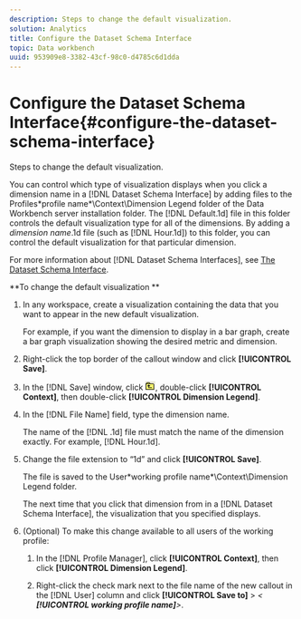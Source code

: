```yaml
---
description: Steps to change the default visualization.
solution: Analytics
title: Configure the Dataset Schema Interface
topic: Data workbench
uuid: 953909e8-3382-43cf-98c0-d4785c6d1dda
---
```


# Configure the Dataset Schema Interface{#configure-the-dataset-schema-interface}

Steps to change the default visualization.

You can control which type of visualization displays when you click a dimension name in a [!DNL Dataset Schema Interface] by adding files to the Profiles\*profile name*\Context\Dimension Legend folder of the Data Workbench server installation folder. The [!DNL Default.1d] file in this folder controls the default visualization type for all of the dimensions. By adding a *dimension name*.1d file (such as [!DNL Hour.1d]) to this folder, you can control the default visualization for that particular dimension.

For more information about [!DNL Dataset Schema Interfaces], see [The Dataset Schema Interface](../../../home/c-get-started/c-admin-intrf/c-dtst-sch-intrf.md#concept-e147b3a5b542453ca2b121e1c85bb175).

**To change the default visualization ** 

1. In any workspace, create a visualization containing the data that you want to appear in the new default visualization.

   For example, if you want the dimension to display in a bar graph, create a bar graph visualization showing the desired metric and dimension. 

1. Right-click the top border of the callout window and click **[!UICONTROL Save]**.
1. In the [!DNL Save] window, click ![](assets/btn_folder_up.png), double-click **[!UICONTROL Context]**, then double-click **[!UICONTROL Dimension Legend]**.
1. In the [!DNL File Name] field, type the dimension name.

   The name of the [!DNL .1d] file must match the name of the dimension exactly. For example, [!DNL Hour.1d]. 

1. Change the file extension to “1d” and click **[!UICONTROL Save]**.

   The file is saved to the User\*working profile name*\Context\Dimension Legend folder.

   The next time that you click that dimension from in a [!DNL Dataset Schema Interface], the visualization that you specified displays. 

1. (Optional) To make this change available to all users of the working profile:

    1. In the [!DNL Profile Manager], click **[!UICONTROL Context]**, then click **[!UICONTROL Dimension Legend]**. 
    
    1. Right-click the check mark next to the file name of the new callout in the [!DNL User] column and click **[!UICONTROL Save to]** > *< **[!UICONTROL working profile name]**>*.

